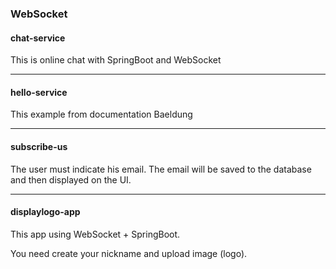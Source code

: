 ### WebSocket

#### chat-service

This is online chat with SpringBoot and WebSocket

___

#### hello-service

This example from documentation Baeldung

___

#### subscribe-us

The user must indicate his email.
The email will be saved to the database and then displayed on the UI.

___

#### displaylogo-app

This app using WebSocket + SpringBoot.

You need create your nickname and upload image (logo).
